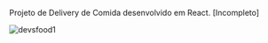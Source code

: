 Projeto de Delivery de Comida desenvolvido em React. [Incompleto]

![devsfood1](https://user-images.githubusercontent.com/78752003/146421010-2966f90b-70d6-4b5d-aaf5-73a764502249.png)
